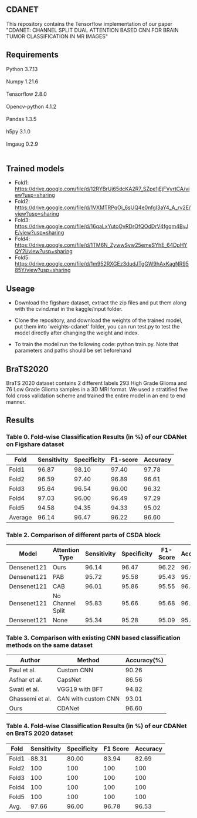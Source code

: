 ## CDANET
This repository contains the Tensorflow implementation of our paper "CDANET: CHANNEL SPLIT DUAL ATTENTION BASED CNN FOR BRAIN TUMOR
CLASSIFICATION IN MR IMAGES"

## Requirements
Python 3.7.13 <br />
<br />
Numpy 1.21.6 <br />
<br />
Tensorflow 2.8.0 <br />
<br />
Opencv-python 4.1.2 <br />
<br />
Pandas 1.3.5 <br />
<br />
h5py 3.1.0 <br />
<br />
Imgaug 0.2.9 <br />
<br />

## Trained models
- Fold1: https://drive.google.com/file/d/12RYBrUj65dcKA2R7_SZpe1jEjFVyrtCA/view?usp=sharing
- Fold2: https://drive.google.com/file/d/1VXMTRPqOi_6sUQ4e0nfgI3aY4_A_rv2E/view?usp=sharing
- Fold3: https://drive.google.com/file/d/16qaLxYutoOvRDrOfQOdDrV4fgqm4BvJE/view?usp=sharing
- Fold4: https://drive.google.com/file/d/1TM6N_ZywwSvw25emeSYhE_64DpHYQY2i/view?usp=sharing
- Fold5: https://drive.google.com/file/d/1m952RXGEz3dudJTgGW9hAxKagNR9585Y/view?usp=sharing

## Useage
- Download the figshare dataset, extract the zip files and put them along with the cvind.mat in the kaggle/input folder.

- Clone the repository, and download the weights of the trained model, put them into 'weights-cdanet' folder, you can run test.py to test the model directly after changing the weight and index. 

- To train the model run the following code: python train.py. Note that parameters and paths should be set beforehand


## BraTS2020 
BraTS 2020 dataset contains 2 different labels 293 High Grade Glioma and 76 Low Grade Glioma samples in a 3D MRI format. We used a stratified five fold cross validation scheme and trained the entire model in an end to end manner.
 
## Results

### Table 0. Fold-wise Classification Results (in %) of our CDANet on Figshare dataset
Fold|Sensitivity|Specificity|F1-score|Accuracy
---|---|---|---|---
Fold1|96.87|98.10|97.40|97.78
Fold2|96.59|97.40|96.89|96.61
Fold3|95.64|96.54|96.00|96.32
Fold4|97.03|96.00|96.49|97.29
Fold5|94.58|94.35|94.33|95.02
Average|96.14|96.47|96.22|96.60

### Table 2. Comparison of different parts of CSDA block
Model|Attention Type|Sensitivity|Specificity|F1-Score|Accuracy
---|---|---|---|---|---
Densenet121|Ours|96.14|96.47|96.22|96.60
Densenet121|PAB|95.72|95.58|95.43|95.95
Densenet121|CAB|96.01|95.86|95.55|96.33
Densenet121|No Channel Split|95.83|95.66|95.68|96.21
Densenet121|None|95.34|95.28|95.09|95.88

### Table 3. Comparison with existing CNN based classification methods on the same dataset
Author|Method|Accuracy(%)
---|---|---
Paul et al.|Custom CNN|90.26
Asfhar et al.|CapsNet|86.56
Swati et al.|VGG19 with BFT|94.82
Ghassemi et al.|GAN with custom CNN|93.01
Ours|CDANet|96.60

### Table 4. Fold-wise Classification Results (in %) of our CDANet on BraTS 2020 dataset
Fold|Sensitivity|Specificity|F1 Score|Accuracy
---|---|---|---|---
Fold1|88.31|80.00|83.94|82.69
Fold2|100|100|100|100
Fold3|100|100|100|100
Fold4|100|100|100|100
Fold5|100|100|100|100
Avg.|97.66|96.00|96.78|96.53

